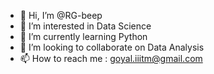 - 👋 Hi, I’m @RG-beep
- 👀 I’m interested in Data Science
- 🌱 I’m currently learning Python
- 💞️ I’m looking to collaborate on Data Analysis
- 📫 How to reach me : goyal.iiitm@gmail.com

<!---
RG-beep/RG-beep is a ✨ special ✨ repository because its `README.md` (this file) appears on your GitHub profile.
You can click the Preview link to take a look at your changes.
--->
